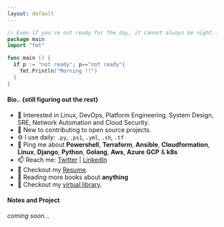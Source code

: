 ```yaml
---
layout: default
---
```

 
```go
// Even if you're not ready for the day, it cannot always be night..
package main
import "fmt"

func main () {
  if p := "not ready"; p=="not ready"{
    fmt.Println("Morning !!")
  }
}
```
#### Bio.. {still figuring out the rest}
- 🌱 Interested in Linux, DevOps, Platform Engineering, System Design, SRE, Network Automation and Cloud Security.
- 🏢 New to contributing to open source projects.
- ⚙️ I use daily: `.py`, `.ps1`, `.yml`, `.sh`,  `.tf`
- 💬 Ping me about **Powershell**, **Terraform**, **Ansible**, **Cloudformation**, **Linux**, **Django**, **Python**, **Golang**, **Aws**, **Azure** **GCP** & **k8s**
- 📫 Reach me: [Twitter](https://twitter.com/thedarknative) | [LinkedIn](https://www.linkedin.com/in/thedarknative/)
- 📝 Checkout my [Resume](files/GibsonResume.pdf).
- 🌱 Reading more books about **anything**
- 📝 Checkout my [virtual library](./lib.html).


#### Notes and Project

_coming soon..._

